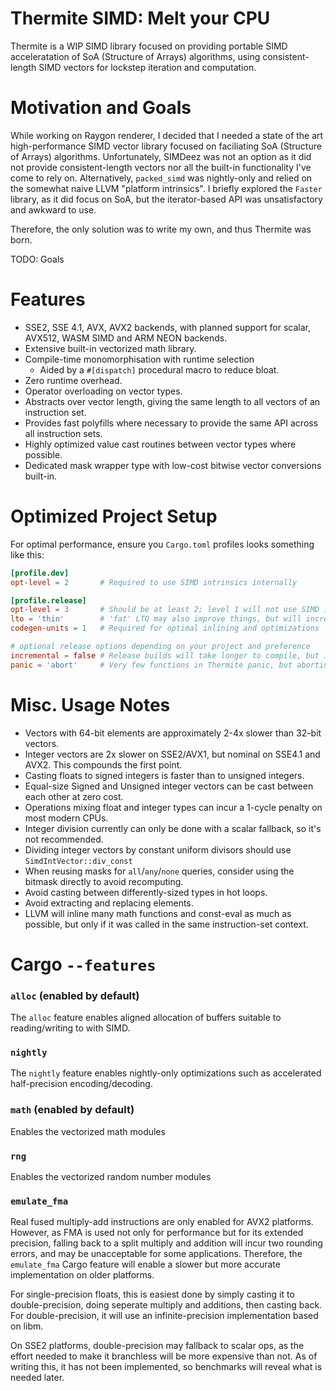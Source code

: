 Thermite SIMD: Melt your CPU
============================

Thermite is a WIP SIMD library focused on providing portable SIMD acceleratation of SoA (Structure of Arrays) algorithms, using consistent-length SIMD vectors for lockstep iteration and computation.

# Motivation and Goals

While working on Raygon renderer, I decided that I needed a state of the art high-performance SIMD vector library focused on faciliating SoA (Structure of Arrays) algorithms. Unfortunately, SIMDeez was not an option as it did not provide consistent-length vectors nor all the built-in functionality I've come to rely on. Alternatively, `packed_simd` was nightly-only and relied on the somewhat naive LLVM "platform intrinsics". I briefly explored the `Faster` library, as it did focus on SoA, but the iterator-based API was unsatisfactory and awkward to use.

Therefore, the only solution was to write my own, and thus Thermite was born.

TODO: Goals

# Features

* SSE2, SSE 4.1, AVX, AVX2 backends, with planned support for scalar, AVX512, WASM SIMD and ARM NEON backends.
* Extensive built-in vectorized math library.
* Compile-time monomorphisation with runtime selection
    * Aided by a `#[dispatch]` procedural macro to reduce bloat.
* Zero runtime overhead.
* Operator overloading on vector types.
* Abstracts over vector length, giving the same length to all vectors of an instruction set.
* Provides fast polyfills where necessary to provide the same API across all instruction sets.
* Highly optimized value cast routines between vector types where possible.
* Dedicated mask wrapper type with low-cost bitwise vector conversions built-in.

# Optimized Project Setup

For optimal performance, ensure you `Cargo.toml` profiles looks something like this:
```toml
[profile.dev]
opt-level = 2       # Required to use SIMD intrinsics internally

[profile.release]
opt-level = 3       # Should be at least 2; level 1 will not use SIMD intrinsics
lto = 'thin'        # 'fat' LTO may also improve things, but will increase compile time
codegen-units = 1   # Required for optimal inlining and optimizations

# optional release options depending on your project and preference
incremental = false # Release builds will take longer to compile, but inter-crate optimizations may work better
panic = 'abort'     # Very few functions in Thermite panic, but aborting will avoid the unwind mechanism overhead
```

# Misc. Usage Notes

* Vectors with 64-bit elements are approximately 2-4x slower than 32-bit vectors.
* Integer vectors are 2x slower on SSE2/AVX1, but nominal on SSE4.1 and AVX2. This compounds the first point.
* Casting floats to signed integers is faster than to unsigned integers.
* Equal-size Signed and Unsigned integer vectors can be cast between each other at zero cost.
* Operations mixing float and integer types can incur a 1-cycle penalty on most modern CPUs.
* Integer division currently can only be done with a scalar fallback, so it's not recommended.
* Dividing integer vectors by constant uniform divisors should use `SimdIntVector::div_const`
* When reusing masks for `all`/`any`/`none` queries, consider using the bitmask directly to avoid recomputing.
* Avoid casting between differently-sized types in hot loops.
* Avoid extracting and replacing elements.
* LLVM will inline many math functions and const-eval as much as possible, but only if it was called in the same instruction-set context.

# Cargo `--features`

### `alloc` (enabled by default)

The `alloc` feature enables aligned allocation of buffers suitable to reading/writing to with SIMD.

### `nightly`

The `nightly` feature enables nightly-only optimizations such as accelerated half-precision encoding/decoding.

### `math` (enabled by default)

Enables the vectorized math modules

### `rng`

Enables the vectorized random number modules

### `emulate_fma`

Real fused multiply-add instructions are only enabled for AVX2 platforms. However, as FMA is used not only for performance but for its extended precision, falling back to a split multiply and addition will incur two rounding errors, and may be unacceptable for
some applications. Therefore, the `emulate_fma` Cargo feature will enable a slower but more accurate implementation on older platforms.

For single-precision floats, this is easiest done by simply casting it to double-precision, doing seperate multiply and additions, then casting back. For double-precision, it will use an infinite-precision implementation based on libm.

On SSE2 platforms, double-precision may fallback to scalar ops, as the effort needed to make it branchless will be more expensive than not. As of writing this, it has not been implemented, so benchmarks will reveal what is needed later.